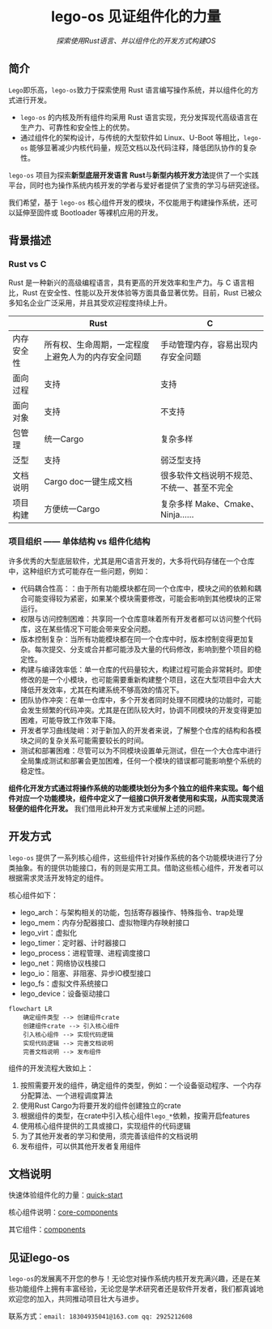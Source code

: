 <div align="center">
    <h1>lego-os 见证组件化的力量</h1>
    <i>探索使用Rust语言、并以组件化的开发方式构建OS</i><br/>
</div>


## 简介

`Lego`即乐高，`lego-os`致力于探索使用 Rust 语言编写操作系统，并以组件化的方式进行开发。

- `lego-os` 的内核及所有组件均采用 Rust 语言实现，充分发挥现代高级语言在生产力、可靠性和安全性上的优势。
- 通过组件化的架构设计，与传统的大型软件如 Linux、U-Boot 等相比，`lego-os` 能够显著减少内核代码量，规范文档以及代码注释，降低团队协作的复杂性。

`lego-os` 项目为探索**新型底层开发语言 Rust**与**新型内核开发方法**提供了一个实践平台，同时也为操作系统内核开发的学者与爱好者提供了宝贵的学习与研究途径。

我们希望，基于 `lego-os` 核心组件开发的模块，不仅能用于构建操作系统，还可以延伸至固件或 Bootloader 等裸机应用的开发。

## 背景描述

### Rust vs C

Rust 是一种新兴的高级编程语言，具有更高的开发效率和生产力。与 C 语言相比，Rust 在安全性、性能以及开发体验等方面具备显著优势。目前，Rust 已被众多知名企业广泛采用，并且其受欢迎程度持续上升。

<table>
  <thead>
    <tr>
      <th></th>
      <th>Rust</th>
      <th>C</th>
    </tr>
  </thead>
  <tbody>
    <tr>
      <td>内存安全性</td>
      <td>所有权、生命周期，一定程度上避免人为的内存安全问题</td>
      <td>手动管理内存，容易出现内存安全问题</td>
    </tr>
    <tr>
      <td>面向过程</td>
      <td>支持</td>
      <td>支持</td>
    </tr>
    <tr>
      <td>面向对象</td>
      <td>支持</td>
      <td>不支持</td>
    </tr>
    <tr>
      <td>包管理</td>
      <td>统一Cargo</td>
      <td>复杂多样</td>
    </tr>
    <tr>
      <td>泛型</td>
      <td>支持</td>
      <td>弱泛型支持</td>
    </tr><tr>
      <td>文档说明</td>
      <td>Cargo doc一键生成文档</td>
      <td>很多软件文档说明不规范、不统一、甚至不完全</td>
    </tr>
    <tr>
      <td>项目构建</td>
      <td>方便统一Cargo</td>
      <td>复杂多样 Make、Cmake、Ninja……</td>
    </tr>
  </tbody>
</table>



### 项目组织 —— 单体结构 vs 组件化结构

许多优秀的大型底层软件，尤其是用C语言开发的，大多将代码存储在一个仓库中，这种组织方式可能存在一些问题，例如：

- 代码耦合性高：：由于所有功能模块都在同一个仓库中，模块之间的依赖和耦合可能变得较为紧密，如果某个模块需要修改，可能会影响到其他模块的正常运行。
- 权限与访问控制困难：共享同一个仓库意味着所有开发者都可以访问整个代码库，这在某些情况下可能会带来安全问题。
- 版本控制复杂：当所有功能模块都在同一个仓库中时，版本控制变得更加复杂。每次提交、分支或合并都可能涉及大量的代码修改，影响到整个项目的稳定性。
- 构建与编译效率低：单一仓库的代码量较大，构建过程可能会非常耗时。即使修改的是一个小模块，也可能需要重新构建整个项目，这在大型项目中会大大降低开发效率，尤其在构建系统不够高效的情况下。
-  团队协作冲突：在单一仓库中，多个开发者同时处理不同模块的功能时，可能会发生频繁的代码冲突。尤其是在团队较大时，协调不同模块的开发变得更加困难，可能导致工作效率下降。
- 开发者学习曲线陡峭：对于新加入的开发者来说，了解整个仓库的结构和各模块之间的复杂关系可能需要较长的时间。
- 测试和部署困难：尽管可以为不同模块设置单元测试，但在一个大仓库中进行全局集成测试和部署会更加困难，任何一个模块的错误都可能影响整个系统的稳定性。

**组件化开发方式通过将操作系统的功能模块划分为多个独立的组件来实现。每个组件对应一个功能模块，组件中定义了一组接口供开发者使用和实现，从而实现灵活轻便的组件化开发。** 我们借用此种开发方式来缓解上述的问题。


## 开发方式

`lego-os` 提供了一系列核心组件，这些组件针对操作系统的各个功能模块进行了分类抽象。有的提供功能接口，有的则是实用工具。借助这些核心组件，开发者可以根据需求灵活开发特定的组件。

核心组件如下：

- lego_arch：与架构相关的功能，包括寄存器操作、特殊指令、trap处理
- lego_mem：内存分配器接口、虚拟物理内存映射接口
- lego_virt：虚拟化
- lego_timer：定时器、计时器接口
- lego_process：进程管理、进程调度接口
- lego_net：网络协议栈接口
- lego_io：阻塞、非阻塞、异步IO模型接口
- lego_fs：虚拟文件系统接口
- lego_device：设备驱动接口

```mermaid
flowchart LR
    确定组件类型 --> 创建组件crate
    创建组件crate --> 引入核心组件
    引入核心组件 --> 实现代码逻辑
    实现代码逻辑 --> 完善文档说明
    完善文档说明 --> 发布组件
```

组件的开发流程大致如上：

1. 按照需要开发的组件，确定组件的类型，例如：一个设备驱动程序、一个内存分配算法、一个进程调度算法
2. 使用Rust Cargo为将要开发的组件创建独立的crate
3. 根据组件的类型，在crate中引入核心组件`lego_*`依赖，按需开启features
4. 使用核心组件提供的工具或接口，实现组件的代码逻辑
5. 为了其他开发者的学习和使用，须完善该组件的文档说明
6. 发布组件，可以供其他开发者复用组件

## 文档说明

快速体验组件化的力量：[quick-start](../quick_start.md)

核心组件说明：[core-components](../core-components.md)

其它组件：[components](../components.md)

## 见证lego-os

`lego-os`的发展离不开您的参与！无论您对操作系统内核开发充满兴趣，还是在某些功能组件上拥有丰富经验，无论您是学术研究者还是软件开发者，我们都真诚地欢迎您的加入，共同推动项目壮大与进步。

联系方式：`email: 18304935041@163.com qq: 2925212608`

